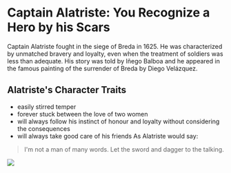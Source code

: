 # Captain Alatriste: You Recognize a Hero by his Scars
Captain Alatriste fought in the siege of Breda in 1625. He was characterized by unmatched bravery and loyalty, even when the treatment of soldiers was less than adequate. His story was told by Iñego Balboa and he appeared in the famous painting of the surrender of Breda by Diego Velázquez.
## Alatriste's Character Traits
* easily stirred temper
* forever stuck between the love of two women
* will always follow his instinct of honour and loyalty without considering the consequences
* will always take good care of his friends
As Alatriste would say:
>I'm not a man of many words.
>Let the sword and dagger to the talking.
<img src="https://en.wikipedia.org/wiki/The_Surrender_of_Breda#/media/File:Velazquez-The_Surrender_of_Breda.jpg"/>
